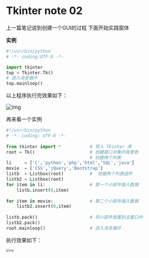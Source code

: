 # Tkinter note 02

上一篇笔记说到创建一个GUI的过程
下面开始实践窗体

**实例**

```python
#!/usr/bin/python
# -*- coding:UTF-8 -*-

import tkinter
top = Tkinter.Tk()
# 进入消息循环
top.mainloop()
```

以上程序执行完效果如下：

![img](https://www.runoob.com/wp-content/uploads/2013/12/tkwindow.jpg)

再来看一个实例

```python
#!/usr/bin/python
# -*- coding: UTF-8 -*-
 
from tkinter import *           # 导入 Tkinter 库
root = Tk()                     # 创建窗口对象的背景色
                                # 创建两个列表
li     = ['C','python','php','html','SQL','java']
movie  = ['CSS','jQuery','Bootstrap']
listb  = Listbox(root)          #  创建两个列表组件
listb2 = Listbox(root)
for item in li:                 # 第一个小部件插入数据
    listb.insert(0,item)
 
for item in movie:              # 第二个小部件插入数据
    listb2.insert(0,item)
 
listb.pack()                    # 将小部件放置到主窗口中
listb2.pack()
root.mainloop()                 # 进入消息循环
```

执行效果如下：

<img src="https://www.runoob.com/wp-content/uploads/2013/12/tk.jpg" alt="img" style="zoom:50%;" />